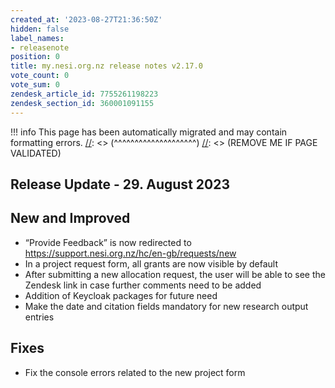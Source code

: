 ```yaml
---
created_at: '2023-08-27T21:36:50Z'
hidden: false
label_names:
- releasenote
position: 0
title: my.nesi.org.nz release notes v2.17.0
vote_count: 0
vote_sum: 0
zendesk_article_id: 7755261198223
zendesk_section_id: 360001091155
---
```



[//]: <> (REMOVE ME IF PAGE VALIDATED)
[//]: <> (vvvvvvvvvvvvvvvvvvvv)
!!! info
    This page has been automatically migrated and may contain formatting errors.
[//]: <> (^^^^^^^^^^^^^^^^^^^^)
[//]: <> (REMOVE ME IF PAGE VALIDATED)
<h2 id="ReleaseNotes-ReleaseUpdate-11.July2019">Release Update - 29. August 2023</h2>
<h2 id="ReleaseNotes-NewandImproved">New and Improved</h2>
<ul>
<li class="li1">
<span class="s1"></span><span class="s2">“Provide Feedback” is now redirected to <a href="https://support.nesi.org.nz/hc/en-gb/requests/new">https://support.nesi.org.nz/hc/en-gb/requests/new</a></span>
</li>
<li class="li2">
<span class="s3"></span>In a project request form, all grants are now visible by default</li>
<li class="li2">
<span class="s3"></span>After submitting a new allocation request, the user will be able to see the Zendesk link in case further comments need to be added</li>
<li class="li2">
<span class="s3"></span>Addition of Keycloak packages for future need</li>
<li class="li2">
<span class="s3"></span>Make the date and citation fields mandatory for new research output entries</li>
</ul>
<h2 id="ReleaseNotes-Fixes"><span>Fixes</span></h2>
<ul>
<li class="li1">
<span class="s1"></span>Fix the console errors related to the new project form</li>
</ul>
